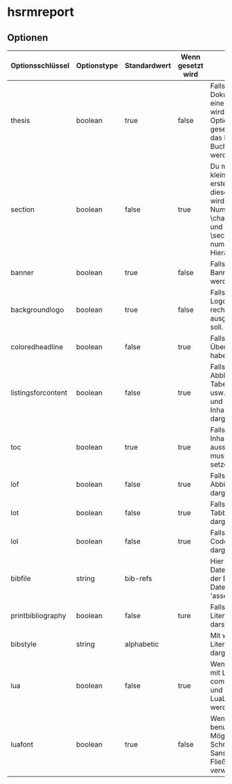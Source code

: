 # hsrmreport
## Optionen 
|Optionsschlüssel    |Optionstype|Standardwert    |Wenn gesetzt wird   |Beschreibung|
|---                 |---        |---      |---     |---|  
|thesis              | boolean   | true    | false  | Falls mit dieser Dokumentenklasse eine Thesis erstellt wird kann mit dieser Option alles mögliche gesetzt werden damit das Dokument im Buchdruck verwendent werden kann 
|section             | boolean   | false   | true   | Du möchtest ein kleines Dokument erstellen, dann setze diese Option. Damit wird die Nummerierung von \chapter{} ausgesetzt und man hat mit \section{} die erste nummerierte Hierarchiestufe.
|banner              | boolean   | true    | false  | Falls im Deckblatt der Banner ausgeschalten werden soll.
|backgroundlogo      | boolean   | true    | false  | Falls im Deckblatt das Logo in der unteren rechten Ecke ausgeschalten werden soll.
|coloredheadline     | boolean   | false   | true   | Falls du die Überschriften farbig haben möchtetst.
|listingsforcontent  | boolean   | false   | true   | Falls Abblidungsverzeichnis, Tabellenverzeichnis usw. für dem Inhalt und nach dem Inhaltsverzeichnis dargestellt werden.
|toc                 | boolean   | true    | true   | Falls man das Inhaltsverzeichnis ausschalten möchte muss 'toc=false' setzen.
|lof                 | boolean   | false   | true   | Falls das Abbildungsverzeichnis dargestellt werden soll.
|lot                 | boolean   | false   | true   | Falls das Tabbellenverzeichnis dargestellt werden soll.
|lol                 | boolean   | false   | true   | Falls das Codeverzeichnis dargestllt werden soll.
|bibfile             | string    | bib-refs|        | Hier gibst du den Dateinamen an, von der Bib-Datei. Die Datei wird in 'asset/bib/' abgelegt.
|printbibliography   | boolean   | false   | ture   | Falls du das Literaturverzeichnis darstellen möchtest. 
|bibstyle            | string    |alphabetic|       | Mit welchem Stil das Literaturverzeichnis dargestellt wird. 
|lua                 | boolean   | false   | true   | Wenn das Dokument mit LuaLaTeX compiliert werden soll und die Funktionen von LuaLaTeX benötigt werden.
|luafont             | boolean   | true    | false  | Wenn LuaLaTeX benutzt wird steht die Möglichkeit offen die Schriftart "Source Sans Pro" als Fließtextschriftart zu verwenden.

